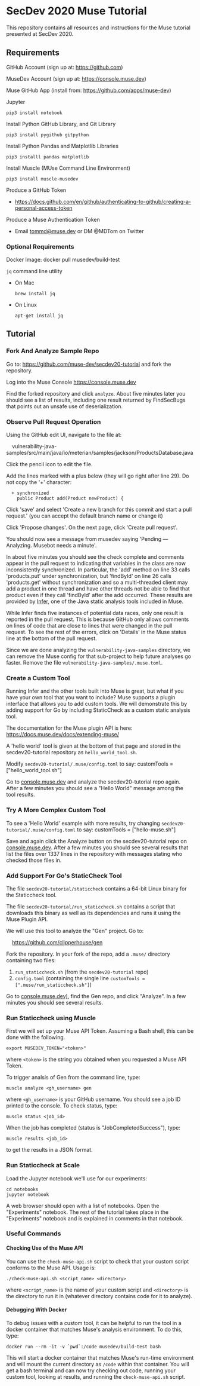 # SecDev 2020 Muse Tutorial

This repository contains all resources and instructions for the Muse tutorial presented at SecDev 2020.

## Requirements
GitHub Account (sign up at: https://github.com)

MuseDev Account (sign up at: https://console.muse.dev)

Muse GitHub App (install from: https://github.com/apps/muse-dev)

Jupyter

    pip3 install notebook

Install Python GitHub Library, and Git Library

    pip3 install pygithub gitpython

Install Python Pandas and Matplotlib Libraries

    pip3 installl pandas matplotlib

Install Muscle (MUse Command Line Environment)

    pip3 install muscle-musedev

Produce a GitHub Token
 * https://docs.github.com/en/github/authenticating-to-github/creating-a-personal-access-token

Produce a Muse Authentication Token
 * Email tommd@muse.dev or DM @MDTom on Twitter

### Optional Requirements

Docker Image:
    docker pull musedev/build-test

`jq` command line utility
 * On Mac
 
    `brew install jq`
     
 * On Linux
 
    `apt-get install jq`

## Tutorial

### Fork And Analyze Sample Repo
Go to:
  https://github.com/muse-dev/secdev20-tutorial
and fork the repository.

Log into the Muse Console
  https://console.muse.dev

Find the forked repository and click `analyze`.  About five minutes later you should see a list of results, including one result returned by FindSecBugs that points out an unsafe use of deserialization.

### Observe Pull Request Operation
Using the GitHub edit UI, navigate to the file at:

    vulnerability-java-samples/src/main/java/io/meterian/samples/jackson/ProductsDatabase.java

Click the pencil icon to edit the file.

Add the lines marked with a plus below (they will go right after line 29). Do not copy the '+' character:
```
  + synchronized
    public Product add(Product newProduct) {
```

Click 'save' and select 'Create a new branch for this commit and start a pull request.' (you can accept the default branch name or change it)

Click 'Propose changes'.  On the next page, click 'Create pull request'.

You should now see a message from musedev saying 'Pending — Analyzing. Musebot needs a minute'.

In about five minutes you should see the check complete and comments appear in the pull request to indicating that variables in the class are now inconsistently synchronized.
In particular, the 'add' method on line 33 calls 'products.put' under synchronization,
but 'findById' on line 26 calls 'products.get' without synchronization and so a
multi-threaded client may add a product in one thread and have other threads not be
able to find that product even if they call 'findById' after the add occurred.
These results are provided by [Infer](https://github.com/facebook/infer), one of the
Java static analysis tools included in Muse.

While Infer finds five instances of potential data races, only one result is reported in the pull request.  This is because GitHub only allows comments on lines of code that are close to lines that were changed in the pull request. To see the rest of the errors, click on 'Details' in the Muse status line at the bottom of the pull request.

Since we are done analyzing the `vulnerability-java-samples` directory, we can remove the Muse config for that sub-project to help future analyses go faster.  Remove the file `vulnerability-java-samples/.muse.toml`.

### Create a Custom Tool

Running Infer and the other tools built into Muse is great, but what if you have your own tool that you want to include?  Muse supports a plugin interface that allows you to add custom tools.  We will demonstrate this by adding support for Go by including StaticCheck as a custom static analysis tool.

The documentation for the Muse plugin API is here:
  https://docs.muse.dev/docs/extending-muse/

A 'hello world' tool is given at the bottom of that page and stored in
the secdev20-tutorial repository as `hello_world_tool.sh`.

Modify `secdev20-tutorial/.muse/config.toml` to say:
    customTools = ["hello_world_tool.sh"]

Go to [console.muse.dev](https://console.muse.dev) and analyze the secdev20-tutorial repo again.  After a few minutes you should see a "Hello World" message among the tool results.

### Try A More Complex Custom Tool

To see a 'Hello World' example with more results, try changing `secdev20-tutorial/.muse/config.toml` to say:
    customTools = ["hello-muse.sh"]

Save and again click the Analyze button on the secdev20-tutorial repo on [console.muse.dev](https://console.muse.dev).  After a few minutes you should see several results that list the files over 1337 lines in the repository with messages stating who checked those files in.

### Add Support For Go's StaticCheck Tool

The file `secdev20-tutorial/staticcheck` contains a 64-bit Linux binary for the Staticcheck tool.

The file `secdev20-tutorial/run_staticcheck.sh` contains a script that downloads this binary as well as its dependencies and runs it
using the Muse Plugin API.

We will use this tool to analyze the "Gen" project.  Go to:

    https://github.com/clipperhouse/gen

Fork the repository.  In your fork of the repo, add a `.muse/` directory containing two files:
 1. `run_staticcheck.sh` (from the `secdev20-tutorial` repo)
 2. `config.toml` (containing the single line `customTools = [".muse/run_staticcheck.sh"]`)

Go to [console.muse.dev)](https://console.muse.dev), find the Gen repo, and click "Analyze".  In a few minutes you should see several results.

### Run Staticcheck using Muscle

First we will set up your Muse API Token.  Assuming a Bash shell, this can be done with the following.

    export MUSEDEV_TOKEN="<token>"

where `<token>` is the string you obtained when you requested a Muse API Token.

To trigger analsis of Gen from the command line, type:

    muscle analyze <gh_username> gen

where `<gh_username>` is your GitHub username.  You should see a job ID printed to the console.
To check status, type:

    muscle status <job_id>

When the job has completed (status is "JobCompletedSuccess"), type:

    muscle results <job_id>
    
to get the results in a JSON format.

### Run Staticcheck at Scale

Load the Jupyter notebook we'll use for our experiments:

    cd notebooks
    jupyter notebook
    
A web browser should open with a list of notebooks.  Open the "Experiments" notebook.
The rest of the tutorial takes place in the "Experiments" notebook and is explained in comments in that notebook.

### Useful Commands

#### Checking Use of the Muse API

You can  use the `check-muse-api.sh` script to check that your custom script conforms to the Muse API. Usage is:

    ./check-muse-api.sh <script_name> <directory>

where `<script_name>` is the name of your custom script and `<directory>` is the directory to run it in (whatever directory contains code for it to analyze).

#### Debugging With Docker 

To debug issues with a custom tool, it can be helpful to run the tool in a docker container that matches Muse's analysis environment.
To do this, type:

    docker run --rm -it -v `pwd`:/code musedev/build-test bash

This will start a docker container that matches Muse's run-time environment and will mount the current directory as `/code` within that container.
You will get a bash terminal and can now try checking out code, running your custom tool, looking at results, and running the `check-muse-api.sh` script.
